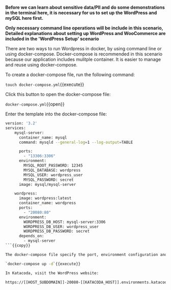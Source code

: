  **Before we can learn about sensitive data/PII and do some demonstrations in the terminal here, it is necessary for us to set up the WordPress and mySQL here first.**

 **Only necessary command line operations will be include in this scenario, Detailed explanations about setting up WordPress and WooCommerce are included in the 'WordPress Setup' scenario**

There are two ways to run Wordpress in docker, by using command line or using docker-compose. Docker-compose is recommended in this scenario because our application includes mulitple container. It is easier to manage and reuse using docker-compose.

To create a docker-compose file, run the following command:

`touch docker-compose.yml`{{execute}}

Click this button to open the docker-compose file:

`docker-compose.yml`{{open}}

Enter the template into the docker-compose file:

```sh
version: '3.2'
services:
    mysql-server:
      container_name: mysql
      command: mysqld --general-log=1 --log-output=TABLE

      ports:
        - "13306:3306"
      environment:
        MYSQL_ROOT_PASSWORD: 12345
        MYSQL_DATABASE: wordpress
        MYSQL_USER: wordpress_user
        MYSQL_PASSWORD: secret
      image: mysql/mysql-server

    wordpress:
      image: wordpress:latest
      container_name: wordpress
      ports:
        - "20080:80"
      environment:
        WORDPRESS_DB_HOST: mysql-server:3306
        WORDPRESS_DB_USER: wordpress_user
        WORDPRESS_DB_PASSWORD: secret
      depends_on:
        - mysql-server
```{{copy}}

The docker-compose file specify the port, environment configuration and image for each container. To run docker compose, run the following command:

`docker-compose up -d`{{execute}}

In Katacoda, visit the WordPress website:

https://[[HOST_SUBDOMAIN]]-20080-[[KATACODA_HOST]].environments.katacoda.com/